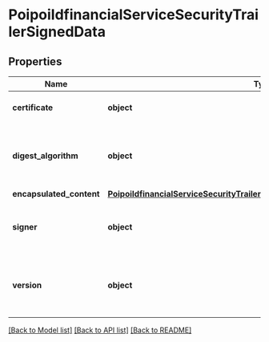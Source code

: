 # PoipoiIdfinancialServiceSecurityTrailerSignedData

## Properties
Name | Type | Description | Notes
------------ | ------------- | ------------- | -------------
**certificate** | **object** | Chain of X.509 certificates. | [optional] 
**digest_algorithm** | **object** | Identification of digest algorithm applied before signature. | [optional] 
**encapsulated_content** | [**PoipoiIdfinancialServiceSecurityTrailerAuthenticatedDataEncapsulatedContent**](PoipoiIdfinancialServiceSecurityTrailerAuthenticatedDataEncapsulatedContent.md) |  | [optional] 
**signer** | **object** | Digital signature and identification of a signer. | [optional] 
**version** | **object** | Number of objects represented as an integer.&lt;br/&gt; | [optional] 

[[Back to Model list]](../README.md#documentation-for-models) [[Back to API list]](../README.md#documentation-for-api-endpoints) [[Back to README]](../README.md)

